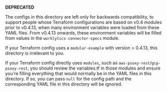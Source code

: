 **DEPRECATED**

The configs in this directory are left only for backwards compatibility, to support people whose
Terraform configurations are based on v0.4 modules prior to v0.4.13, when many environment variables
were loaded from these YAML files. From v0.4.13 onwards, these environment variables will be filled
from values in the `worklytics-connector-specs` module.

If your Terraform config uses a `modular-example` with version > 0.4.13, this directory is
irrelevant to you.

If your Terraform config directly uses `modules`, such as `aws-psoxy-rest`/`gcp-psoxy-rest`, you
should review the variables.tf in those modules and ensure you're filling everything that would
normally be in the YAML files in this directory. If so, you can pass `null` for the config
path and the corresponding YAML file in this directory will be ignored.

